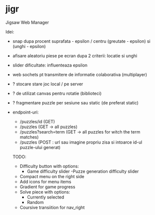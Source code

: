 # jigr
Jigsaw Web Manager


Idei:
- snap dupa procent suprafata - epsilon / centru (greutate - epsilon) si (unghi - epsilon)
- afisare aleatoriu piese pe ecran dupa 2 criterii: locatie si unghi
- slider dificultate: influenteaza epsilon
- web sochets pt transmitere de informatie colaborativa (multiplayer)
- ? stocare stare joc local / pe server
- ? de utilizat canvas pentru rotatie (biblioteci)
- ? fragmentare puzzle per sesiune sau static (de preferat static)
- endpoint-uri:
  - /puzzles/id (GET) 
  - /puzzles (GET -> all puzzles)
  - /puzzles?search=term (GET -> all puzzles for witch the term matches)
  - /puzzles (POST : url sau imagine propriu zisa si intoarce id-ul puzzle-ului generat)

  TODO:
  - Difficulty button with options:
    - Game difficulty slider
    -Puzze generation difficulty slider
  - Compact menu on the right side
  - Add icons for menu items
  - Gradient for game progress
  - Solve piece with options:
    - Currently selected
    - Random
  - Coursive transiition for nav_right
 
